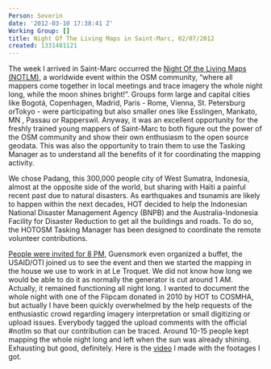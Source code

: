 ```yaml
---
Person: Severin
date: '2012-03-10 17:38:41 Z'
Working Group: []
title: Night Of The Living Maps in Saint-Marc, 02/07/2012
created: 1331401121
---
```

<p>The week I arrived in Saint-Marc occurred the <a href="http://wiki.openstreetmap.org/wiki/Night_of_the_living_maps">Night Of the Living Maps (NOTLM)</a>, a worldwide event within the OSM community, “where all mappers come together in local meetings and trace imagery the whole night long, while the moon shines bright!”. Groups form large and capital cities like Bogotá, Copenhagen, Madrid, Paris - Rome, Vienna, St. Petersburg orTokyo - were participating but also smaller ones like Esslingen, Mankato, MN , Passau or Rapperswil. Anyway, it was an excellent opportunity for the freshly trained young mappers of Saint-Marc to both figure out the power of the OSM community and show their own enthusiasm to the open source geodata. This was also the opportunity to train them to use the Tasking Manager as to understand all the benefits of it for coordinating the mapping activity.</p><p>We chose Padang, this 300,000 people city of West Sumatra, Indonesia, almost at the opposite side of the world, but sharing with Haïti a painful recent past due to natural disasters. As earthquakes and tsunamis are likely to happen within the next decades, HOT decided to help the Indonesian National Disaster Management Agency (BNPB) and the Australia-Indonesia Facility for Disaster Reduction to get all the buildings and roads. To do so, the HOTOSM Tasking Manager has been designed to coordinate the remote volunteer contributions.</p><p><a href="http://wiki.openstreetmap.org/wiki/Haiti/Saint-Marc/NOTLM">People were invited for 8 PM</a>, Guensmork even organized a buffet, the USAID/OTI joined us to see the event and then we started the mapping in the house we use to work in at Le Troquet. We did not know how long we would be able to do it as normally the generator is cut around 1 AM. Actually, it remained functioning all night long. I wanted to document the whole night with one of the Flipcam donated in 2010 by HOT to COSMHA, but actually I have been quickly overwhelmed by the help requests of the enthusiastic crowd regarding imagery interpretation or small digitizing or upload issues. Everybody tagged the upload comments with the official #notlm so that our contribution can be traced. Around 10-15 people kept mapping the whole night long and left when the sun was already shining. Exhausting but good, definitely. Here is the <a href="http://www.youtube.com/watch?v=rBSAN1H1Fhg&amp;feature=plcp&amp;context=C39d9df9UDOEgsToPDskKNWWiJTo9GsjxQUjkzo0WA">video</a> I made with the footages I got.</p>
